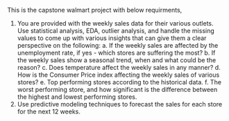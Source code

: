 This is the capstone walmart project with below requirments,

1. You are provided with the weekly sales data for their various outlets. Use statistical
analysis, EDA, outlier analysis, and handle the missing values to come up with various
insights that can give them a clear perspective on the following:
a. If the weekly sales are affected by the unemployment rate, if yes - which stores
are suffering the most?
b. If the weekly sales show a seasonal trend, when and what could be the reason?
c. Does temperature affect the weekly sales in any manner?
d. How is the Consumer Price index affecting the weekly sales of various stores?
e. Top performing stores according to the historical data.
f. The worst performing store, and how significant is the difference between the
highest and lowest performing stores.
2. Use predictive modeling techniques to forecast the sales for each store for the next 12
weeks.
